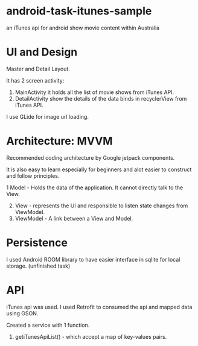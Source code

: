 # android-task-itunes-sample
an iTunes api for android show movie content within Australia

# UI and Design
Master and Detail Layout.

It has 2 screen activity:

1. MainActivity it holds all the list of movie shows from iTunes API.
2. DetailActivity show the details of the data binds in recyclerView from iTunes API.

I use GLide for image url loading.

# Architecture: MVVM
Recommended coding architecture by Google jetpack components.

It is also easy to learn especially for beginners and alot easier to construct and follow principles.

1 Model - Holds the data of the application. It cannot directly talk to the View.

2. View - represents the UI and responsible to listen state changes from ViewModel.
3. ViewModel - A link between a View and Model.

# Persistence
I used Android ROOM library to have easier interface in sqlite for local storage.
(unfinished task)

# API
iTunes api was used.
I used Retrofit to consumed the api and mapped data using GSON.

Created a service with 1 function.

1. getiTunesApiList() - which accept a map of key-values pairs.
